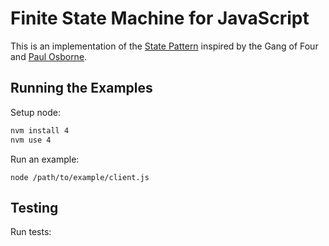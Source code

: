 # Finite State Machine for JavaScript

This is an implementation of the [State Pattern](https://en.wikipedia.org/wiki/State_pattern) inspired by the Gang of Four and [Paul Osborne](https://github.com/posborne).

## Running the Examples

Setup node:

```bash
nvm install 4
nvm use 4
```

Run an example:

```
node /path/to/example/client.js
```

## Testing

Run tests:

```bash
```
